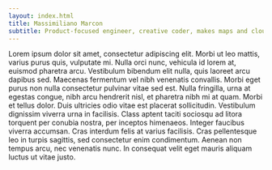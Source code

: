 ```yaml
---
layout: index.html
title: Massimiliano Marcon
subtitle: Product-focused engineer, creative coder, makes maps and clouds.
---
```


Lorem ipsum dolor sit amet, consectetur adipiscing elit. Morbi ut leo mattis, varius purus quis, vulputate mi. Nulla orci nunc, vehicula id lorem at, euismod pharetra arcu. Vestibulum bibendum elit nulla, quis laoreet arcu dapibus sed. Maecenas fermentum vel nibh venenatis convallis. Morbi eget purus non nulla consectetur pulvinar vitae sed est. Nulla fringilla, urna at egestas congue, nibh arcu hendrerit nisl, et pharetra nibh mi at quam. Morbi et tellus dolor. Duis ultricies odio vitae est placerat sollicitudin. Vestibulum dignissim viverra urna in facilisis. Class aptent taciti sociosqu ad litora torquent per conubia nostra, per inceptos himenaeos. Integer faucibus viverra accumsan. Cras interdum felis at varius facilisis. Cras pellentesque leo in turpis sagittis, sed consectetur enim condimentum. Aenean non tempus arcu, nec venenatis nunc. In consequat velit eget mauris aliquam luctus ut vitae justo.